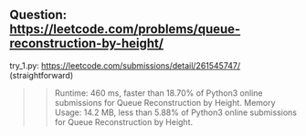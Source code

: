 Question: https://leetcode.com/problems/queue-reconstruction-by-height/
---
try_1.py: https://leetcode.com/submissions/detail/261545747/
(straightforward)

> >Runtime: 460 ms, faster than 18.70% of Python3 online submissions for Queue Reconstruction by Height.
> Memory Usage: 14.2 MB, less than 5.88% of Python3 online submissions for Queue Reconstruction by Height.
